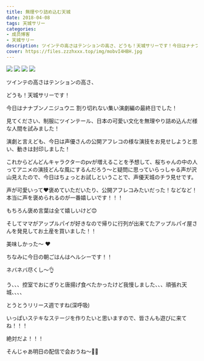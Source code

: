```yaml
---
title: 無理やり詰め込む天城
date: 2018-04-08
tags: 天城サリー
categories: 
- 成员博客
- 天城サリー
description: ツインテの高さはテンションの高さ、どうも！天城サリーです！今日はナナブンノニジュウニ 割り切れない集い演劇編の最終日でした！見てください、制服にツインテール、日本の可愛い文化を無理やり詰め込んだ様な...
cover: https://files.zzzhxxx.top/img/mobvI4HBH.jpg 
---
```

![](https://files.zzzhxxx.top/img/mobvI4HBH.jpg)
![](https://files.zzzhxxx.top/img/moblvdLxg.jpg)
![](https://files.zzzhxxx.top/img/mobR5yIoQ.jpg)
![](https://files.zzzhxxx.top/img/mobeu9pCt.jpg)

ツインテの高さはテンションの高さ、





どうも！天城サリーです！




今日はナナブンノニジュウニ 割り切れない集い演劇編の最終日でした！




見てください、制服にツインテール、日本の可愛い文化を無理やり詰め込んだ様な人間を試みました！


演劇と言えども、今日は声優さんの公開アフレコの様な演技をお見せしようと思い、動きは封印しました！




これからどんどんキャラクターのpvが増えることを予想して、桜ちゃんの中の人ってアニメの演技どんな風にするんだろう〜と疑問に思っていらっしゃる声が沢山見えたので、今日はちょっとお試しということで、声優天城のチラ見せです。




声が可愛いって❤️褒めていただいたり、公開アフレコみたいだった！などなど！本当に声を褒められるのが一番嬉しいです！！！




もちろん褒め言葉は全て嬉しいけど😊




そしてママがアップルパイが好きなので帰りに行列が出来てたアップルパイ屋さんを発見してお土産を買いました！！




美味しかった〜 ❤️




ちなみに今日の朝ごはんはヘルシーです！！


ネバネバ尽くし〜👌




う、、、控室でおにぎりと唐揚げ食べたかったけど我慢しました、、、頑張れ天城、、、、




とうとうリリース週ですね(深呼吸)




いっぱいステキなステージを作りたいと思いますので、皆さんも遊びに来てね！！！




絶対だよ！！！




そんじゃあ明日の配信で会おうね〜💓😛



